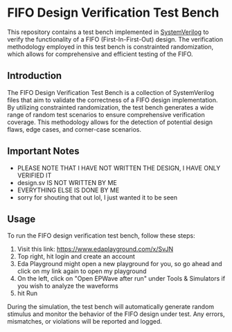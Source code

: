 # FIFO Design Verification Test Bench

This repository contains a test bench implemented in [SystemVerilog](https://en.wikipedia.org/wiki/SystemVerilog) to verify the functionality of a FIFO (First-In-First-Out) design. The verification methodology employed in this test bench is constrainted randomization, which allows for comprehensive and efficient testing of the FIFO.

## Introduction

The FIFO Design Verification Test Bench is a collection of SystemVerilog files that aim to validate the correctness of a FIFO design implementation. By utilizing constrainted randomization, the test bench generates a wide range of random test scenarios to ensure comprehensive verification coverage. This methodology allows for the detection of potential design flaws, edge cases, and corner-case scenarios.

## Important Notes
- PLEASE NOTE THAT I HAVE NOT WRITTEN THE DESIGN, I HAVE ONLY VERIFIED IT
- design.sv IS NOT WRITTEN BY ME
- EVERYTHING ELSE IS DONE BY ME
- sorry for shouting that out lol, I just wanted it to be seen

## Usage

To run the FIFO design verification test bench, follow these steps:

1. Visit this link: https://www.edaplayground.com/x/SvJN
2. Top right, hit login and create an account
3. Eda Playground might open a new playground for you, so go ahead and click on my link again to open my playground
4. On the left, click on "Open EPWave after run" under Tools & Simulators if you wish to analyze the waveforms
5. hit Run

During the simulation, the test bench will automatically generate random stimulus and monitor the behavior of the FIFO design under test. Any errors, mismatches, or violations will be reported and logged.


